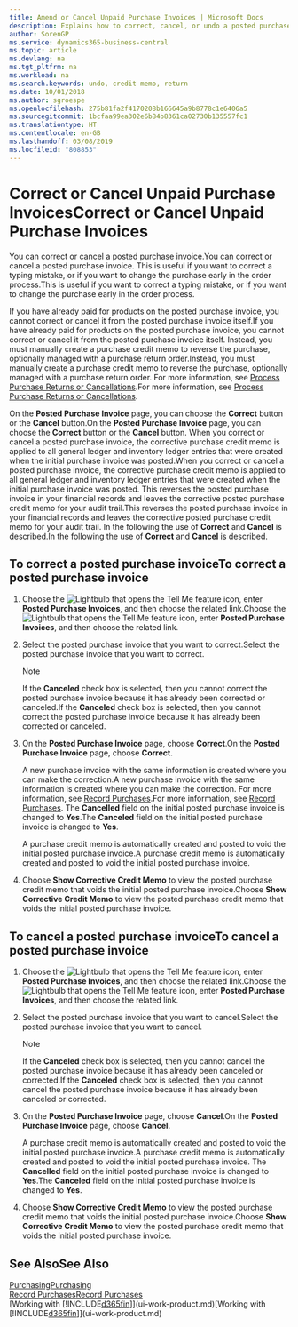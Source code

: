 ```yaml
---
title: Amend or Cancel Unpaid Purchase Invoices | Microsoft Docs
description: Explains how to correct, cancel, or undo a posted purchase invoice and automatically create a purchase credit memo.
author: SorenGP
ms.service: dynamics365-business-central
ms.topic: article
ms.devlang: na
ms.tgt_pltfrm: na
ms.workload: na
ms.search.keywords: undo, credit memo, return
ms.date: 10/01/2018
ms.author: sgroespe
ms.openlocfilehash: 275b81fa2f4170208b166645a9b8778c1e6406a5
ms.sourcegitcommit: 1bcfaa99ea302e6b84b8361ca02730b135557fc1
ms.translationtype: HT
ms.contentlocale: en-GB
ms.lasthandoff: 03/08/2019
ms.locfileid: "808853"
---
```

# <a name="correct-or-cancel-unpaid-purchase-invoices"></a><span data-ttu-id="5c043-103">Correct or Cancel Unpaid Purchase Invoices</span><span class="sxs-lookup"><span data-stu-id="5c043-103">Correct or Cancel Unpaid Purchase Invoices</span></span>
<span data-ttu-id="5c043-104">You can correct or cancel a posted purchase invoice.</span><span class="sxs-lookup"><span data-stu-id="5c043-104">You can correct or cancel a posted purchase invoice.</span></span> <span data-ttu-id="5c043-105">This is useful if you want to correct a typing mistake, or if you want to change the purchase early in the order process.</span><span class="sxs-lookup"><span data-stu-id="5c043-105">This is useful if you want to correct a typing mistake, or if you want to change the purchase early in the order process.</span></span>

<span data-ttu-id="5c043-106">If you have already paid for products on the posted purchase invoice, you cannot correct or cancel it from the posted purchase invoice itself.</span><span class="sxs-lookup"><span data-stu-id="5c043-106">If you have already paid for products on the posted purchase invoice, you cannot correct or cancel it from the posted purchase invoice itself.</span></span> <span data-ttu-id="5c043-107">Instead, you must manually create a purchase credit memo to reverse the purchase, optionally managed with a purchase return order.</span><span class="sxs-lookup"><span data-stu-id="5c043-107">Instead, you must manually create a purchase credit memo to reverse the purchase, optionally managed with a purchase return order.</span></span> <span data-ttu-id="5c043-108">For more information, see [Process Purchase Returns or Cancellations](purchasing-how-process-purchase-returns-cancellations.md).</span><span class="sxs-lookup"><span data-stu-id="5c043-108">For more information, see [Process Purchase Returns or Cancellations](purchasing-how-process-purchase-returns-cancellations.md).</span></span>

<span data-ttu-id="5c043-109">On the **Posted Purchase Invoice** page, you can choose the **Correct** button or the **Cancel** button.</span><span class="sxs-lookup"><span data-stu-id="5c043-109">On the **Posted Purchase Invoice** page, you can choose the **Correct** button or the **Cancel** button.</span></span> <span data-ttu-id="5c043-110">When you correct or cancel a posted purchase invoice, the corrective purchase credit memo is applied to all general ledger and inventory ledger entries that were created when the initial purchase invoice was posted.</span><span class="sxs-lookup"><span data-stu-id="5c043-110">When you correct or cancel a posted purchase invoice, the corrective purchase credit memo is applied to all general ledger and inventory ledger entries that were created when the initial purchase invoice was posted.</span></span> <span data-ttu-id="5c043-111">This reverses the posted purchase invoice in your financial records and leaves the corrective posted purchase credit memo for your audit trail.</span><span class="sxs-lookup"><span data-stu-id="5c043-111">This reverses the posted purchase invoice in your financial records and leaves the corrective posted purchase credit memo for your audit trail.</span></span> <span data-ttu-id="5c043-112">In the following the use of **Correct** and **Cancel** is described.</span><span class="sxs-lookup"><span data-stu-id="5c043-112">In the following the use of **Correct** and **Cancel** is described.</span></span>

## <a name="to-correct-a-posted-purchase-invoice"></a><span data-ttu-id="5c043-113">To correct a posted purchase invoice</span><span class="sxs-lookup"><span data-stu-id="5c043-113">To correct a posted purchase invoice</span></span>
1. <span data-ttu-id="5c043-114">Choose the ![Lightbulb that opens the Tell Me feature](media/ui-search/search_small.png "Tell me what you want to do") icon, enter **Posted Purchase Invoices**, and then choose the related link.</span><span class="sxs-lookup"><span data-stu-id="5c043-114">Choose the ![Lightbulb that opens the Tell Me feature](media/ui-search/search_small.png "Tell me what you want to do") icon, enter **Posted Purchase Invoices**, and then choose the related link.</span></span>  
2. <span data-ttu-id="5c043-115">Select the posted purchase invoice that you want to correct.</span><span class="sxs-lookup"><span data-stu-id="5c043-115">Select the posted purchase invoice that you want to correct.</span></span>  

    > [!NOTE]  
    >   <span data-ttu-id="5c043-116">If the **Canceled** check box is selected, then you cannot correct the posted purchase invoice because it has already been corrected or canceled.</span><span class="sxs-lookup"><span data-stu-id="5c043-116">If the **Canceled** check box is selected, then you cannot correct the posted purchase invoice because it has already been corrected or canceled.</span></span>
3. <span data-ttu-id="5c043-117">On the **Posted Purchase Invoice** page, choose **Correct**.</span><span class="sxs-lookup"><span data-stu-id="5c043-117">On the **Posted Purchase Invoice** page, choose **Correct**.</span></span>

    <span data-ttu-id="5c043-118">A new purchase invoice with the same information is created where you can make the correction.</span><span class="sxs-lookup"><span data-stu-id="5c043-118">A new purchase invoice with the same information is created where you can make the correction.</span></span> <span data-ttu-id="5c043-119">For more information, see [Record Purchases](purchasing-how-record-purchases.md).</span><span class="sxs-lookup"><span data-stu-id="5c043-119">For more information, see [Record Purchases](purchasing-how-record-purchases.md).</span></span> <span data-ttu-id="5c043-120">The **Cancelled** field on the initial posted purchase invoice is changed to **Yes**.</span><span class="sxs-lookup"><span data-stu-id="5c043-120">The **Canceled** field on the initial posted purchase invoice is changed to **Yes**.</span></span>

    <span data-ttu-id="5c043-121">A purchase credit memo is automatically created and posted to void the initial posted purchase invoice.</span><span class="sxs-lookup"><span data-stu-id="5c043-121">A purchase credit memo is automatically created and posted to void the initial posted purchase invoice.</span></span>
4. <span data-ttu-id="5c043-122">Choose **Show Corrective Credit Memo** to view the posted purchase credit memo that voids the initial posted purchase invoice.</span><span class="sxs-lookup"><span data-stu-id="5c043-122">Choose **Show Corrective Credit Memo** to view the posted purchase credit memo that voids the initial posted purchase invoice.</span></span>

## <a name="to-cancel-a-posted-purchase-invoice"></a><span data-ttu-id="5c043-123">To cancel a posted purchase invoice</span><span class="sxs-lookup"><span data-stu-id="5c043-123">To cancel a posted purchase invoice</span></span>
1. <span data-ttu-id="5c043-124">Choose the ![Lightbulb that opens the Tell Me feature](media/ui-search/search_small.png "Tell me what you want to do") icon, enter **Posted Purchase Invoices**, and then choose the related link.</span><span class="sxs-lookup"><span data-stu-id="5c043-124">Choose the ![Lightbulb that opens the Tell Me feature](media/ui-search/search_small.png "Tell me what you want to do") icon, enter **Posted Purchase Invoices**, and then choose the related link.</span></span>  
2. <span data-ttu-id="5c043-125">Select the posted purchase invoice that you want to cancel.</span><span class="sxs-lookup"><span data-stu-id="5c043-125">Select the posted purchase invoice that you want to cancel.</span></span>

    > [!NOTE]  
    >   <span data-ttu-id="5c043-126">If the **Canceled** check box is selected, then you cannot cancel the posted purchase invoice because it has already been canceled or corrected.</span><span class="sxs-lookup"><span data-stu-id="5c043-126">If the **Canceled** check box is selected, then you cannot cancel the posted purchase invoice because it has already been canceled or corrected.</span></span>
3. <span data-ttu-id="5c043-127">On the **Posted Purchase Invoice** page, choose **Cancel**.</span><span class="sxs-lookup"><span data-stu-id="5c043-127">On the **Posted Purchase Invoice** page, choose **Cancel**.</span></span>

    <span data-ttu-id="5c043-128">A purchase credit memo is automatically created and posted to void the initial posted purchase invoice.</span><span class="sxs-lookup"><span data-stu-id="5c043-128">A purchase credit memo is automatically created and posted to void the initial posted purchase invoice.</span></span> <span data-ttu-id="5c043-129">The **Cancelled** field on the initial posted purchase invoice is changed to **Yes**.</span><span class="sxs-lookup"><span data-stu-id="5c043-129">The **Canceled** field on the initial posted purchase invoice is changed to **Yes**.</span></span>
4. <span data-ttu-id="5c043-130">Choose **Show Corrective Credit Memo** to view the posted purchase credit memo that voids the initial posted purchase invoice.</span><span class="sxs-lookup"><span data-stu-id="5c043-130">Choose **Show Corrective Credit Memo** to view the posted purchase credit memo that voids the initial posted purchase invoice.</span></span>

## <a name="see-also"></a><span data-ttu-id="5c043-131">See Also</span><span class="sxs-lookup"><span data-stu-id="5c043-131">See Also</span></span>
[<span data-ttu-id="5c043-132">Purchasing</span><span class="sxs-lookup"><span data-stu-id="5c043-132">Purchasing</span></span>](purchasing-manage-purchasing.md)  
[<span data-ttu-id="5c043-133">Record Purchases</span><span class="sxs-lookup"><span data-stu-id="5c043-133">Record Purchases</span></span>](purchasing-how-record-purchases.md)  
<span data-ttu-id="5c043-134">[Working with [!INCLUDE[d365fin](includes/d365fin_md.md)]](ui-work-product.md)</span><span class="sxs-lookup"><span data-stu-id="5c043-134">[Working with [!INCLUDE[d365fin](includes/d365fin_md.md)]](ui-work-product.md)</span></span>
